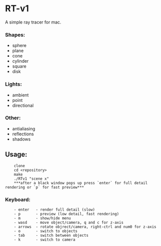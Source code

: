 # RT-v1
A simple ray tracer for mac.

### Shapes:
- sphere
- plane
- cone
- cylinder
- square
- disk

### Lights:
- ambient
- point
- directional

### Other:
- antialiasing
- reflections
- shadows

## Usage:

```
    clone
    cd <repository>
    make
    ./RTv1 "scene x"
    ***after a black window pops up press `enter` for full detail rendering or `p` for fast preview***
```

### Keyboard:

```
    - enter   - render full detail (slow)
    - p       - preview (low detail, fast rendering)
    - m       - show/hide menu
    - wasd    - move object/camera, q and c for z-axis
    - arrows  - rotate objrect/camera, right-ctrl and num0 for z-axis
    - o       - switch to objects
    - tab     - switch between objects
    - k       - switch to camera
```
